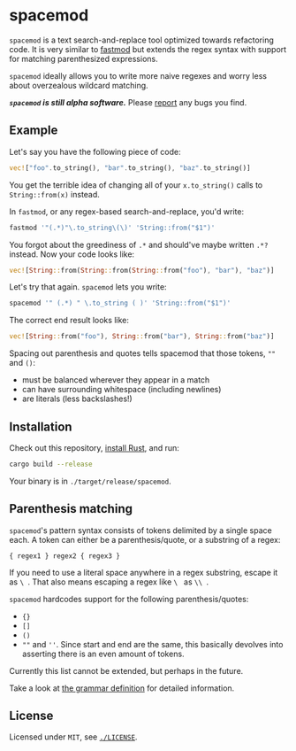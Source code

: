 # spacemod

`spacemod` is a text search-and-replace tool optimized towards refactoring code.
It is very similar to [fastmod](https://github.com/facebookincubator/fastmod)
but extends the regex syntax with support for matching parenthesized
expressions.

`spacemod` ideally allows you to write more naive regexes and worry less about
overzealous wildcard matching.

***`spacemod` is still alpha software.*** Please [report](https://github.com/untitaker/spacemod/issues) any bugs you find.

## Example

Let's say you have the following piece of code:

```rust
vec!["foo".to_string(), "bar".to_string(), "baz".to_string()]
```

You get the terrible idea of changing all of your `x.to_string()` calls to
`String::from(x)` instead.

In `fastmod`, or any regex-based search-and-replace, you'd write:

```bash
fastmod '"(.*)"\.to_string\(\)' 'String::from("$1")'
```

You forgot about the greediness of `.*` and should've maybe written `.*?`
instead. Now your code looks like:

```rust
vec![String::from(String::from(String::from("foo"), "bar"), "baz")]
```

Let's try that again. `spacemod` lets you write:

```bash
spacemod '" (.*) " \.to_string ( )' 'String::from("$1")'
```

The correct end result looks like:

```rust
vec![String::from("foo"), String::from("bar"), String::from("baz")]
```

Spacing out parenthesis and quotes tells spacemod that those tokens, `""` and `()`:

* must be balanced wherever they appear in a match
* can have surrounding whitespace (including newlines)
* are literals (less backslashes!)

## Installation

Check out this repository, [install Rust](https://rustup.rs/), and run:

```bash
cargo build --release
```

Your binary is in `./target/release/spacemod`.

## Parenthesis matching

`spacemod`'s pattern syntax consists of tokens delimited by a single space each.
A token can either be a parenthesis/quote, or a substring of a regex:

```
{ regex1 } regex2 { regex3 }
```

If you need to use a literal space anywhere in a regex substring, escape it as
`\ `. That also means escaping a regex like `\ ` as `\\ `.

`spacemod` hardcodes support for the following parenthesis/quotes:

* `{}`
* `[]`
* `()`
* `""` and `''`. Since start and end are the same, this basically
  devolves into asserting there is an even amount of tokens.

Currently this list cannot be extended, but perhaps in the future.

Take a look at [the grammar definition](src/expr.pest) for detailed information.

## License

Licensed under `MIT`, see [`./LICENSE`](./LICENSE).
